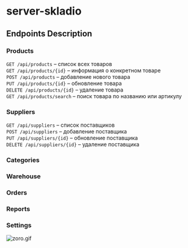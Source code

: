 # server-skladio

## Endpoints Description

### Products

```GET /api/products``` – список всех товаров
</br>
```GET /api/products/{id}``` – информация о конкретном товаре 
</br>
```POST /api/products``` – добавление нового товара 
</br>
```PUT /api/products/{id}``` – обновление товара 
</br>
```DELETE /api/products/{id}``` – удаление товара 
</br>
```GET /api/products/search``` – поиск товара по названию или артикулу

### Suppliers

```GET /api/suppliers``` – список поставщиков
</br>
```POST /api/suppliers``` – добавление поставщика
</br>
```PUT /api/suppliers/{id}``` – обновление поставщика
</br>
```DELETE /api/suppliers/{id}``` – удаление поставщика

### Categories

### Warehouse

### Orders

### Reports

### Settings

![zoro.gif](zoro.gif)